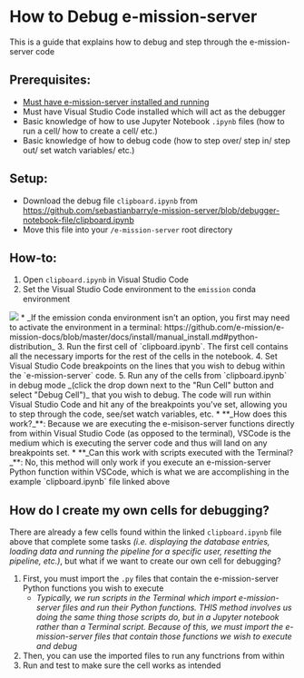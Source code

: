 # How to Debug e-mission-server

This is a guide that explains how to debug and step through the e-mission-server code

## Prerequisites:
- [Must have e-mission-server installed and running](https://github.com/e-mission/e-mission-server#installation)
- Must have Visual Studio Code installed which will act as the debugger
- Basic knowledge of how to use Jupyter Notebook `.ipynb` files (how to run a cell/ how to create a cell/ etc.)
- Basic knowledge of how to debug code (how to step over/ step in/ step out/ set watch variables/ etc.)

## Setup:
- Download the debug file `clipboard.ipynb` from https://github.com/sebastianbarry/e-mission-server/blob/debugger-notebook-file/clipboard.ipynb
- Move this file into your `/e-mission-server` root directory

## How-to:
1. Open `clipboard.ipynb` in Visual Studio Code
2. Set the Visual Studio Code environment to the `emission` conda environment
<img src="/Users/sbarry/Documents/GitHub/e-mission-docs/docs/assets/e-mission-both/select_emission_environment_in_vscode.png" />
    * _If the emission conda environment isn't an option, you first may need to activate the environment in a terminal: https://github.com/e-mission/e-mission-docs/blob/master/docs/install/manual_install.md#python-distribution_
3. Run the first cell of `clipboard.ipynb`. The first cell contains all the necessary imports for the rest of the cells in the notebook.
4. Set Visual Studio Code breakpoints on the lines that you wish to debug within the `e-mission-server` code.
5. Run any of the cells from `clipboard.ipynb` in debug mode _(click the drop down next to the "Run Cell" button and select "Debug Cell")_ that you wish to debug. The code will run within Visual Studio Code and hit any of the breakpoints you've set, allowing you to step through the code, see/set watch variables, etc. 
    * **_How does this work?_**: Because we are executing the e-misison-server functions directly from within Visual Studio Code (as opposed to the terminal), VSCode is the medium which is executing the server code and thus will land on any breakpoints set.
    * **_Can this work with scripts executed with the Terminal?_**: No, this method will only work if you execute an e-mission-server Python function within VSCode, which is what we are accomplishing in the example `clipboard.ipynb` file linked above

## How do I create my own cells for debugging?
There are already a few cells found within the linked `clipboard.ipynb` file above that complete some tasks _(i.e. displaying the database entries, loading data and running the pipeline for a specific user, resetting the pipeline, etc.)_, but what if we want to create our own cell for debugging?

1. First, you must import the `.py` files that contain the e-mission-server Python functions you wish to execute
    * _Typically, we run scripts in the Terminal which import e-mission-server files and run their Python functions. THIS method involves us doing the same thing those scripts do, but in a Jupyter notebook rather than a Terminal script. Because of this, we must import the e-mission-server files that contain those functions we wish to execute and debug_
2. Then, you can use the imported files to run any functrions from within
3. Run and test to make sure the cell works as intended